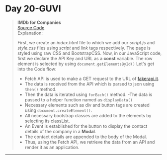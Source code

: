 # Day 20-GUVI

> **IMDb for Companies**  
> [Source Code](./index.html)  
> Explanation:
>
> First, we create an _index.html_ file to which we add our _script.js_ and _style.css_ files using _script_ and _link_ tags respectively.
> The page is styled using raw CSS and BootstrapCSS.
> Now, in our JavaScript code, first we declare the API Key and URL as a **const** variable.
> The row element is selected by using `document.getElementsById()`
> Let's get into the Code flow:
>
> - Fetch API is used to make a GET request to the URL of [fakerapi.it](https://fakerapi.it/api/v1/companies?_quantity=100).
> - The data is received from the API which is parsed to json using `then()` method.
> - Then the data is iterated using `forEach()` method.
>   -The data is passed to a helper function named as `displayData()`
> - Necessary elements such as div and button tags are created using `document.createElement()`.
> - All necessary bootstrap classes are added to the elements by selecting its classList.
> - An Event is established for the button to display the contact details of the company in a **Modal**.
> - The contact details are appended to the body of the Modal.
> - Thus, using the Fetch API, we retrieve the data from an API and render it as an application.

---
